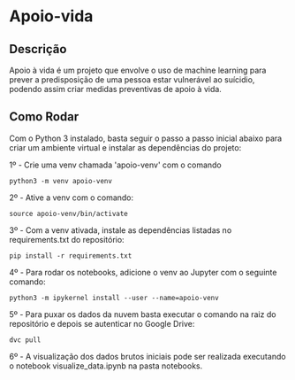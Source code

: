 # Apoio-vida

## Descrição 

Apoio à vida é um projeto que envolve o uso de machine learning para prever a predisposição de uma pessoa estar vulnerável ao suícidio, podendo assim criar medidas preventivas de apoio à vida.

## Como Rodar

Com o Python 3 instalado, basta seguir o passo a passo inicial abaixo para criar um ambiente virtual e instalar as dependências do projeto:

1º - Crie uma venv chamada 'apoio-venv' com o comando 

```
python3 -m venv apoio-venv
```

2º - Ative a venv com o comando:

```
source apoio-venv/bin/activate
```

3º - Com a venv ativada, instale as dependências listadas no requirements.txt do repositório:

```
pip install -r requirements.txt
```

4º - Para rodar os notebooks, adicione o venv ao Jupyter com o seguinte comando:

```
python3 -m ipykernel install --user --name=apoio-venv
```

5º - Para puxar os dados da nuvem basta executar o comando na raiz do repositório e depois se autenticar no Google Drive:

```
dvc pull
```

6º - A visualização dos dados brutos iniciais pode ser realizada executando o notebook visualize_data.ipynb na pasta notebooks.
